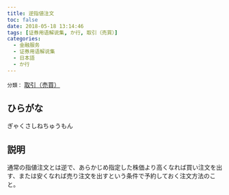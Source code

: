 ```yaml
---
title: 逆指値注文
toc: false
date: 2018-05-18 13:14:46
tags: [证券用语解说集, か行, 取引（売買）]
categories:
  - 金融服务
  - 证券用语解说集
  - 日本語
  - か行
---
```


`分類：` [取引（売買）](/tags/取引（売買）/)

## ひらがな

ぎゃくさしねちゅうもん

## 説明

通常の指値注文とは逆で、あらかじめ指定した株価より高くなれば買い注文を出す、または安くなれば売り注文を出すという条件で予約しておく注文方法のこと。
